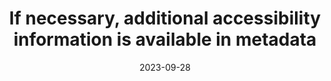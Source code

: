 ---
title: If necessary, additional accessibility information is available in metadata
abstract: null
categories:
  - Identification
agrege: E014
opquast: N/A
indiceebook: "14"
description: "Rule 014"
before: "012"
weight: "014"
after: "016"
actif: "1"
layout: rules
date: 2023-09-28
tags:
  - Accessibility
  - ""
objectif:
  - Improve accessibility of content to readers with disabilities.
Meo:
  - Write the content of the element accessibility summary
Controle:
  - ""
epubcheck: null
ace: true
humancheck: true
ReadiumGoToolkit: null
Source:
  - "[currency symbol] SNE"
Referentiel:
  - ""
steps:
  - Development
  - Crafting
---